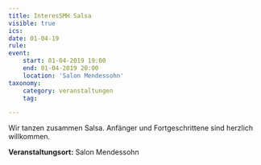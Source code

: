 ```yaml
---
title: InteresSMH Salsa
visible: true
ics: 
date: 01-04-19
rule: 
event:
	start: 01-04-2019 19:00
	end: 01-04-2019 20:00
	location: 'Salon Mendessohn'
taxonomy:
	category: veranstaltungen
	tag: 

---
```

Wir tanzen zusammen Salsa. Anfänger und Fortgeschrittene sind herzlich willkommen.


**Veranstaltungsort:** Salon Mendessohn

